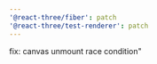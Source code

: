 ```yaml
---
'@react-three/fiber': patch
'@react-three/test-renderer': patch
---
```


fix: canvas unmount race condition"
